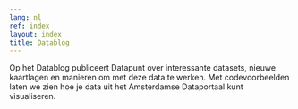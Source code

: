 ```yaml
---
lang: nl
ref: index
layout: index
title: Datablog
---
```


Op het Datablog publiceert Datapunt over interessante datasets, nieuwe kaartlagen en manieren om met deze data te werken. Met codevoorbeelden laten we zien hoe je data uit het Amsterdamse Dataportaal kunt visualiseren.